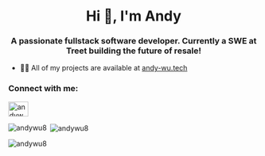 <h1 align="center">Hi 👋, I'm Andy</h1>
<h3 align="center">A passionate fullstack software developer. Currently a SWE at Treet building the future of resale!</h3>

- 👨‍💻 All of my projects are available at [andy-wu.tech](andy-wu.tech)

<h3 align="left">Connect with me:</h3>
<p align="left">
<a href="https://linkedin.com/in/andywu-yale" target="blank"><img align="center" src="https://raw.githubusercontent.com/rahuldkjain/github-profile-readme-generator/master/src/images/icons/Social/linked-in-alt.svg" alt="andywu-yale" height="30" width="40" /></a>
</p>


<p><img align="left" src="https://github-readme-stats.vercel.app/api/top-langs?username=andywu8&show_icons=true&locale=en&layout=compact" alt="andywu8" /></p>

<p>&nbsp;<img align="center" src="https://github-readme-stats.vercel.app/api?username=andywu8&show_icons=true&locale=en" alt="andywu8" /></p>

<p><img align="center" src="https://github-readme-streak-stats.herokuapp.com/?user=andywu8&" alt="andywu8" /></p>
